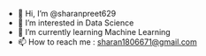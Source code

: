 - 👋 Hi, I’m @sharanpreet629
- 👀 I’m interested in Data Science
- 🌱 I’m currently learning Machine Learning
- 📫 How to reach me : sharan1806671@gmail.com

<!---
sharanpreet629/sharanpreet629 is a ✨ special ✨ repository because its `README.md` (this file) appears on your GitHub profile.
You can click the Preview link to take a look at your changes.
--->
